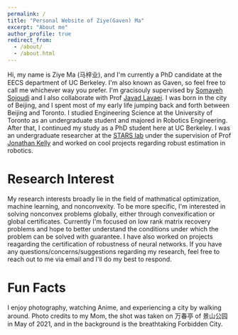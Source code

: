 ```yaml
---
permalink: /
title: "Personal Website of Ziye(Gaven) Ma"
excerpt: "About me"
author_profile: true
redirect_from: 
  - /about/
  - /about.html
---
```

Hi, my name is Ziye Ma (马梓业), and I'm currently a PhD candidate at the EECS department of UC Berkeley. I'm also known as Gaven, so feel free to call me whichever way you prefer. I'm gracisouly supervised by [Somayeh Sojoudi](https://people.eecs.berkeley.edu/~sojoudi/) and I also collaborate with Prof [Javad Lavaei](https://lavaei.ieor.berkeley.edu). I was born in the city of Beijing, and I spent most of my early life jumping back and forth between Beijing and Toronto. I studied Engineering Science at the University of Toronto as an undergraduate student and majored in Robotics Engineering. After that, I continued my study as a PhD student here at UC Berkeley. I was an undergraduate researcher at the [STARS lab](https://starslab.ca) under the supervision of Prof [Jonathan Kelly](http://stars.utias.utoronto.ca/~jkelly/) and worked on cool projects regarding robust estimation in robotics.

Research Interest
======
My research interests broadly lie in the field of mathmatical optimization, machine learning, and nonconvexity. To be more specific, I'm interested in solving nonconvex problems globally, either through convexification or global certificates. Currently I'm focused on low rank matrix recovery problems and hope to better understand the conditions under which the problem can be solved with guarantee. I have also worked on projects reagarding the certification of robustness of neural networks. If you have any questions/concerns/suggestions regarding my research, feel free to reach out to me via email and I'll do my best to respond. 

Fun Facts
======
I enjoy photography, watching Anime, and experiencing a city by walking around. Photo credits to my Mom, the shot was taken on 万春亭 of 景山公园 in May of 2021, and in the background is the breathtaking Forbidden City.
